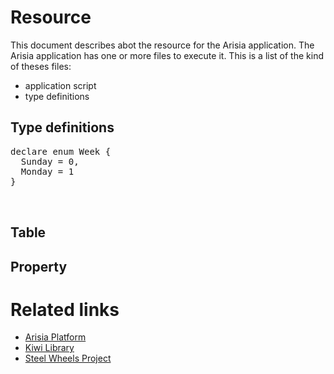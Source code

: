 # Resource

This document describes abot the resource for the Arisia application.
The Arisia application has one or more files to execute it.
This is a list of the kind of theses files:
* application script
* type definitions

## Type definitions
<pre>
declare enum Week {
  Sunday = 0,
  Monday = 1
}


</pre>

## Table

## Property

# Related links
* [Arisia Platform](https://gitlab.com/steewheels/arisia/-/blob/main/README.md)
* [Kiwi Library](https://gitlab.com/steewheels/kiwiscript/-/blob/main/KiwiLibrary/Document/Library.md)
* [Steel Wheels Project](https://gitlab.com/steewheels/project/-/blob/main/README.md)



